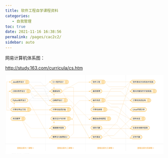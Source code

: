 ```yaml
---
title: 软件工程自学课程资料
categories: 
   - 自我管理
toc: true
date: 2021-11-16 16:38:56
permalink: /pages/cac2c2/
sidebar: auto
---
```


网易计算机体系图：

http://study.163.com/curricula/cs.htm

![image-20200412115853657](self-study-plan/image-20200412115853657.png)

